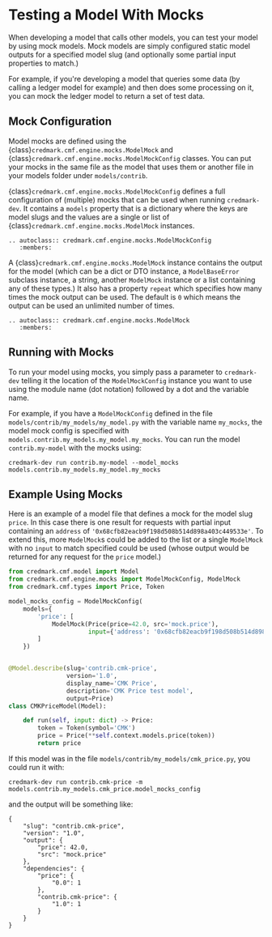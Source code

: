 # Testing a Model With Mocks

When developing a model that calls other models, you can test your model by using mock models. Mock models are simply configured static model outputs for a specified model slug (and optionally some partial input properties to match.)

For example, if you're developing a model that queries some data (by calling a ledger model for example) and then does some processing on it, you can mock the ledger model to return a set
of test data.

## Mock Configuration

Model mocks are defined using the {class}`credmark.cmf.engine.mocks.ModelMock` and {class}`credmark.cmf.engine.mocks.ModelMockConfig` classes. You can put your mocks in the same file as the model that uses them or another file in your models folder under `models/contrib`.

{class}`credmark.cmf.engine.mocks.ModelMockConfig` defines a full configuration of (multiple) mocks that can be used when running `credmark-dev`. It contains a `models` property that is a dictionary where the keys are model slugs and the values are a single or list of {class}`credmark.cmf.engine.mocks.ModelMock` instances.

```{eval-rst}
.. autoclass:: credmark.cmf.engine.mocks.ModelMockConfig
   :members:
```

A {class}`credmark.cmf.engine.mocks.ModelMock` instance contains the output for the model (which can be a dict or DTO instance, a `ModelBaseError` subclass instance, a string, another `ModelMock` instance or a list containing any of these types.) It also has a property `repeat` which specifies how many times the mock output can be used. The default is `0` which means the output can be used an unlimited number of times.

```{eval-rst}
.. autoclass:: credmark.cmf.engine.mocks.ModelMock
   :members:
```

## Running with Mocks

To run your model using mocks, you simply pass a parameter to `credmark-dev` telling it the location of the `ModelMockConfig` instance you want to use using the module name (dot notation) followed by a dot and the variable name.

For example, if you have a `ModelMockConfig` defined in the file `models/contrib/my_models/my_model.py` with the variable name `my_mocks`, the model mock config is specified with `models.contrib.my_models.my_model.my_mocks`. You can run the model `contrib.my-model` with the mocks using:

```
credmark-dev run contrib.my-model --model_mocks models.contrib.my_models.my_model.my_mocks
```

## Example Using Mocks

Here is an example of a model file that defines a mock for the model slug `price`. In this case there is one result for requests with partial input containing an `address` of `'0x68cfb82eacb9f198d508b514d898a403c449533e'`. To extend this, more `ModelMock`s could be added to the list or a single `ModelMock` with no `input` to match specified could be used
(whose output would be returned for any request for the `price` model.)

```python
from credmark.cmf.model import Model
from credmark.cmf.engine.mocks import ModelMockConfig, ModelMock
from credmark.cmf.types import Price, Token

model_mocks_config = ModelMockConfig(
    models={
        'price': [
            ModelMock(Price(price=42.0, src='mock.price'),
                      input={'address': '0x68cfb82eacb9f198d508b514d898a403c449533e'}),
        ]
    })


@Model.describe(slug='contrib.cmk-price',
                version='1.0',
                display_name='CMK Price',
                description='CMK Price test model',
                output=Price)
class CMKPriceModel(Model):

    def run(self, input: dict) -> Price:
        token = Token(symbol='CMK')
        price = Price(**self.context.models.price(token))
        return price
```

If this model was in the file `models/contrib/my_models/cmk_price.py`, you could run it with:

```
credmark-dev run contrib.cmk-price -m models.contrib.my_models.cmk_price.model_mocks_config
```

and the output will be something like:

```
{
    "slug": "contrib.cmk-price",
    "version": "1.0",
    "output": {
        "price": 42.0,
        "src": "mock.price"
    },
    "dependencies": {
        "price": {
            "0.0": 1
        },
        "contrib.cmk-price": {
            "1.0": 1
        }
    }
}
```
